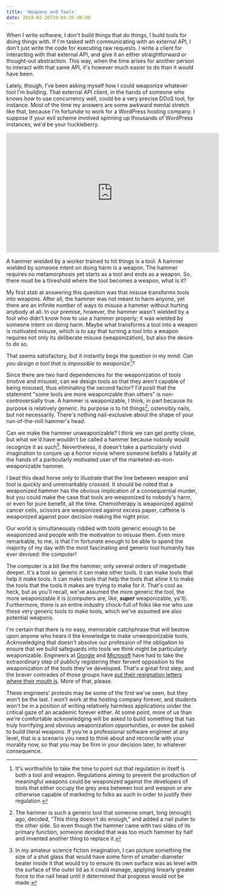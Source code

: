 ```yaml
---
title: 'Weapons and Tools'
date: 2019-02-26T19:04:35-06:00
---
```


When I write software, I don't build things that do things, I build tools for doing things with. If I'm tasked with communicating with an external API, I don't just write the code for executing raw requests. I write a client for interacting with that external API, and give it an either straightforward or thought-out abstraction. This way, when the time arises for another person to interact with that same API, it's however much easier to do than it would have been.

Lately, though, I've been asking myself how I could weaponize whatever tool I'm building. That external API client, in the hands of someone who knows how to use concurrency well, could be a very precise DDoS tool, for instance. Most of the time my answers are some awkward mental stretch like that, because I'm fortunate to work for a WordPress hosting company. I suppose if your evil scheme involved spinning up thousands of WordPress instances, we'd be your huckleberry.

<!-- markdownlint-disable MD033 -->
<iframe width="560" height="315" src="https://www.youtube.com/embed/plD1MbOGLfQ" frameborder="0" allow="accelerometer; autoplay; encrypted-media; gyroscope; picture-in-picture" allowfullscreen style="display: block; margin: 0 auto;"></iframe>

A hammer wielded by a worker trained to hit things is a tool. A hammer wielded by someone intent on doing harm is a weapon. The hammer requires no metamorphosis yet starts as a tool and ends as a weapon. So, there must be a threshold where the tool becomes a weapon, what is it?

My first stab at answering this question was that misuse transforms tools into weapons. After all, the hammer was not meant to harm anyone, yet there are an infinite number of ways to misuse a hammer without hurting anybody at all. In our premise, however, the hammer wasn't wielded by a fool who didn't know how to use a hammer properly; it was wielded by someone intent on doing harm. Maybe what transforms a tool into a weapon is motivated misuse, which is to say that turning a tool into a weapon requires not only its deliberate misuse (weaponization), but also the desire to do so.

That seems satisfactory, but it instantly begs the question in my mind: _Can you design a tool that is impossible to weaponize[^1]?_

Since there are two hard dependencies for the weaponization of tools (motive and misuse), can we design tools so that they aren't capable of being misused, thus eliminating the second factor? I'd posit that the statement "some tools are more weaponizable than others" is non-controversially true. A hammer is weaponizable, I think, in part because its purpose is relatively generic. Its purpose is to hit things[^2], ostensibly nails, but not necessarily. There's nothing nail-exclusive about the shape of your run-of-the-mill hammer's head.

Can we make the hammer unweaponizable? I think we can get pretty close, but what we'd have wouldn't be called a hammer because nobody would recognize it as such[^3]. Nevertheless, it doesn't take a particularly vivid imagination to conjure up a horror movie where someone befalls a fatality at the hands of a particularly motivated user of the marketed-as-non-weaponizable hammer.

I beat this dead horse only to illustrate that the line between weapon and tool is quickly and unremarkably crossed. It should be noted that a weaponized hammer has the obvious implication of a consequential murder, but you could make the case that tools are weaponized to nobody's harm, or even for pure benefit, all the time. Chemotherapy is weaponized against cancer cells, scissors are weaponized against excess paper, caffeine is weaponized against poor decision making the night prior.

Our world is simultaneously riddled with tools generic enough to be weaponized and people with the motivation to misuse them. Even more remarkable, to me, is that I'm fortunate enough to be able to spend the majority of my day with the most fascinating and generic tool humanity has ever devised: the computer!

The computer is a bit like the hammer, only several orders of magnitude deeper. It's a tool so generic it can make other tools. It can make tools that help it make tools. It can make tools that help the tools that allow it to make the tools that the tools it makes are trying to make for it. That's cool as heck, but as you'll recall, we've assumed the more generic the tool, the more weaponizable it is (computers are, like, _**super**_ weaponizable, ya'll). Furthermore, there is an entire industry chock-full of folks like me who use these very generic tools to make tools, which we've assumed are also potential weapons.

I'm certain that there is no easy, memorable catchphrase that will bestow upon anyone who hears it the knowledge to make unweaponizable tools. Acknowledging that doesn't absolve our profession of the obligation to ensure that we build safeguards into tools we think might be particularly weaponizable. Engineers at [Google](https://www.nytimes.com/2018/08/16/technology/google-employees-protest-search-censored-china.html) and [Microsoft](https://www.theguardian.com/technology/2019/feb/22/microsoft-protest-us-army-augmented-reality-headsets) have had to take the extraordinary step of publicly registering their fervent opposition to the weaponization of the tools they've developed. That's a great first step, and the braver comrades of those groups have [put their resignation letters where their mouth is](https://theintercept.com/2018/09/13/google-china-search-engine-employee-resigns/). More of that, please.

These engineers' protests may be some of the first we've seen, but they won't be the last. I won't work at the hosting company forever, and students won't be in a position of writing relatively harmless applications under the critical gaze of an academic forever either. At some point, more of us than we're comfortable acknowledging will be asked to build something that has truly horrifying and obvious weaponization opportunities, or even be asked to build literal weapons. If you're a professional software engineer at any level, that is a scenario you need to think about and reconcile with your morality now, so that you may be firm in your decision later, to whatever consequence.

[^1]: It's worthwhile to take the time to point out that regulation in itself is both a tool and weapon. Regulations aiming to prevent the production of meaningful weapons could be weaponized against the developers of tools that either occupy the grey area between tool and weapon or are otherwise capable of marketing to folks as such in order to justify their regulation.
[^2]: The hammer is such a generic tool that someone smart, long (enough) ago, decided, "This thing doesn't do enough," and added a nail puller to the other side. So even though the hammer came with two sides of its primary function, someone decided that was too much hammer by half and invented another thing to replace it.
[^3]: In my amateur science fiction imagination, I can picture something the size of a shot glass that would have some form of smaller-diameter beater inside it that would try to ensure its own surface was as level with the surface of the outer lid as it could manage, applying linearly greater force to the nail head until it determined that progress would not be made.
